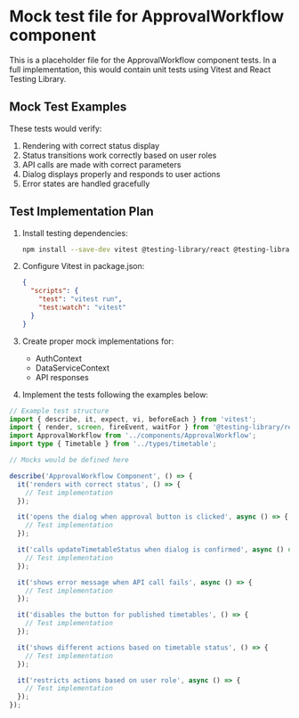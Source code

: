 # Mock test file for ApprovalWorkflow component

This is a placeholder file for the ApprovalWorkflow component tests. In a full implementation, this would contain unit tests using Vitest and React Testing Library.

## Mock Test Examples

These tests would verify:

1. Rendering with correct status display
2. Status transitions work correctly based on user roles
3. API calls are made with correct parameters
4. Dialog displays properly and responds to user actions
5. Error states are handled gracefully

## Test Implementation Plan

1. Install testing dependencies:
   ```bash
   npm install --save-dev vitest @testing-library/react @testing-library/user-event jsdom
   ```

2. Configure Vitest in package.json:
   ```json
   {
     "scripts": {
       "test": "vitest run",
       "test:watch": "vitest"
     }
   }
   ```

3. Create proper mock implementations for:
   - AuthContext
   - DataServiceContext
   - API responses

4. Implement the tests following the examples below:

```typescript
// Example test structure
import { describe, it, expect, vi, beforeEach } from 'vitest';
import { render, screen, fireEvent, waitFor } from '@testing-library/react';
import ApprovalWorkflow from '../components/ApprovalWorkflow';
import type { Timetable } from '../types/timetable';

// Mocks would be defined here

describe('ApprovalWorkflow Component', () => {
  it('renders with correct status', () => {
    // Test implementation
  });

  it('opens the dialog when approval button is clicked', async () => {
    // Test implementation
  });

  it('calls updateTimetableStatus when dialog is confirmed', async () => {
    // Test implementation
  });

  it('shows error message when API call fails', async () => {
    // Test implementation
  });

  it('disables the button for published timetables', () => {
    // Test implementation
  });

  it('shows different actions based on timetable status', () => {
    // Test implementation
  });

  it('restricts actions based on user role', async () => {
    // Test implementation
  });
});
```
